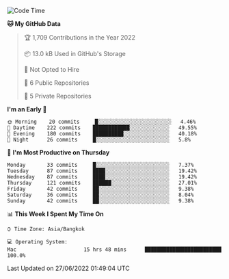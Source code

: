 <!--START_SECTION:waka-->
![Code Time](http://img.shields.io/badge/Code%20Time-0%20secs-blue)

**🐱 My GitHub Data** 

> 🏆 1,709 Contributions in the Year 2022
 > 
> 📦 13.0 kB Used in GitHub's Storage 
 > 
> 🚫 Not Opted to Hire
 > 
> 📜 6 Public Repositories 
 > 
> 🔑 5 Private Repositories  
 > 
**I'm an Early 🐤** 

```text
🌞 Morning    20 commits     █░░░░░░░░░░░░░░░░░░░░░░░░   4.46% 
🌆 Daytime    222 commits    ████████████░░░░░░░░░░░░░   49.55% 
🌃 Evening    180 commits    ██████████░░░░░░░░░░░░░░░   40.18% 
🌙 Night      26 commits     █░░░░░░░░░░░░░░░░░░░░░░░░   5.8%

```
📅 **I'm Most Productive on Thursday** 

```text
Monday       33 commits     █░░░░░░░░░░░░░░░░░░░░░░░░   7.37% 
Tuesday      87 commits     ████░░░░░░░░░░░░░░░░░░░░░   19.42% 
Wednesday    87 commits     ████░░░░░░░░░░░░░░░░░░░░░   19.42% 
Thursday     121 commits    ██████░░░░░░░░░░░░░░░░░░░   27.01% 
Friday       42 commits     ██░░░░░░░░░░░░░░░░░░░░░░░   9.38% 
Saturday     36 commits     ██░░░░░░░░░░░░░░░░░░░░░░░   8.04% 
Sunday       42 commits     ██░░░░░░░░░░░░░░░░░░░░░░░   9.38%

```


📊 **This Week I Spent My Time On** 

```text
⌚︎ Time Zone: Asia/Bangkok

💻 Operating System: 
Mac                      15 hrs 48 mins      █████████████████████████   100.0%

```


 Last Updated on 27/06/2022 01:49:04 UTC
<!--END_SECTION:waka-->